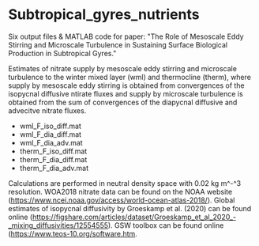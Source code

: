 # Subtropical_gyres_nutrients

Six output files & MATLAB code for paper: "The Role of Mesoscale Eddy Stirring and Microscale Turbulence in Sustaining Surface Biological Production in Subtropical Gyres."

Estimates of nitrate supply by mesoscale eddy stirring and microscale turbulence to the winter mixed layer (wml) and thermocline (therm), where supply by mesoscale eddy stirring is obtained from convergences of the isopycnal diffusive ntirate fluxes and supply by microscale turbulence is obtained from the sum of convergences of the diapycnal diffusive and advecitve nitrate fluxes.
- wml_F_iso_diff.mat
- wml_F_dia_diff.mat
- wml_F_dia_adv.mat
- therm_F_iso_diff.mat
- therm_F_dia_diff.mat
- therm_F_dia_adv.mat

Calculations are performed in neutral density space with 0.02 kg m^-^3 resolution. WOA2018 nitrate data can be found on the NOAA website (https://www.ncei.noaa.gov/access/world-ocean-atlas-2018/). Global estimates of isopycnal diffusivity by Groeskamp et al. (2020) can be found online (https://figshare.com/articles/dataset/Groeskamp_et_al_2020_-_mixing_diffusivities/12554555). GSW toolbox can be found online (https://www.teos-10.org/software.htm. 
